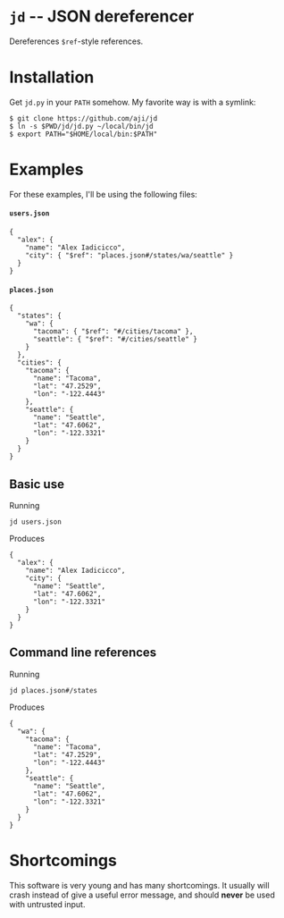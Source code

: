 # `jd` -- JSON dereferencer

Dereferences `$ref`-style references.

# Installation

Get `jd.py` in your `PATH` somehow. My favorite way is with a symlink:

```
$ git clone https://github.com/aji/jd
$ ln -s $PWD/jd/jd.py ~/local/bin/jd
$ export PATH="$HOME/local/bin:$PATH"
```

# Examples

For these examples, I'll be using the following files:

#### `users.json`

```
{
  "alex": {
    "name": "Alex Iadicicco",
    "city": { "$ref": "places.json#/states/wa/seattle" }
  }
}
```

#### `places.json`

```
{
  "states": {
    "wa": {
      "tacoma": { "$ref": "#/cities/tacoma" },
      "seattle": { "$ref": "#/cities/seattle" }
    }
  },
  "cities": {
    "tacoma": {
      "name": "Tacoma",
      "lat": "47.2529",
      "lon": "-122.4443"
    },
    "seattle": {
      "name": "Seattle",
      "lat": "47.6062",
      "lon": "-122.3321"
    }
  }
}
```

## Basic use

Running

```
jd users.json
```

Produces

```
{
  "alex": {
    "name": "Alex Iadicicco",
    "city": {
      "name": "Seattle",
      "lat": "47.6062",
      "lon": "-122.3321"
    }
  }
}
```

## Command line references

Running

```
jd places.json#/states
```

Produces

```
{
  "wa": {
    "tacoma": {
      "name": "Tacoma",
      "lat": "47.2529",
      "lon": "-122.4443"
    },
    "seattle": {
      "name": "Seattle",
      "lat": "47.6062",
      "lon": "-122.3321"
    }
  }
}
```

# Shortcomings

This software is very young and has many shortcomings. It usually will crash
instead of give a useful error message, and should **never** be used with
untrusted input.
